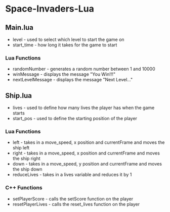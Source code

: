# Space-Invaders-Lua

## Main.lua
- level - used to select which level to start the game on
- start_time - how long it takes for the game to start

### Lua Functions 
- randomNumber - generates a random number between 1 and 10000
- winMessage - displays the message "You Win!!!"
- nextLevelMessage - displays the message "Next Level..."

## Ship.lua
- lives - used to define how many lives the player has when the game starts
- start_pos - used to define the starting position of the player

### Lua Functions
- left - takes in a move_speed, x position and currentFrame and moves the ship left
- right - takes in a move_speed, x position and currentFrame and moves the ship right
- down - takes in a move_speed, y position and currentFrame and moves the ship down
- reduceLives - takes in a lives variable and reduces it by 1

### C++ Functions
- setPlayerScore - calls the setScore function on the player
- resetPlayerLives - calls the reset_lives function on the player
